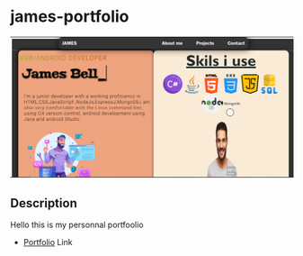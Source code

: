 # james-portfolio
![](/img/main.png)

## Description
Hello this is my personnal portfoolio

* [Portfolio](https://jamesbell-portfolio.netlify.app) Link

